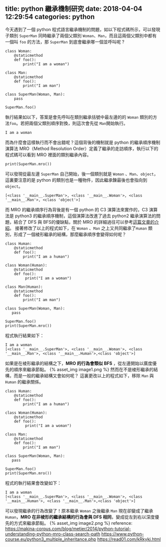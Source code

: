 title: python 繼承機制研究
date: 2018-04-04 12:29:54
categories: python
---
今天遇到了一個 python 程式語言繼承機制的問題，如以下程式碼所示，可以發現子類別 ``SuperMan`` 同時繼承了兩個父類別 ``Woman``、``Man``，而且這兩個父類別中都有一個叫 ``foo`` 的方法，那 ``SuperMan`` 到底會繼承哪一個並呼叫呢 ?

```python=
class Woman:
    @staticmethod
    def foo():
        print("I am a woman")

class Man:
    @staticmethod
    def foo():
        print("I am man")

class SuperMan(Woman, Man):
    pass

SuperMan.foo()
```
執行結果如以下，答案是會先呼叫在類別繼承括號中最左邊的的 ``Woman`` 類別的方法``foo``。若把兩個父類別順序對換，則這次會先從 ``Man``開始執行。
```
I am a woman
```
而為什麼會這樣執行而不會出錯呢？這個背後的機制就是 python 的繼承順序機制演算法 MRO（Method Resolution Order）定義了繼承的走訪順序，執行以下的程式碼可以看到 MRO 裡面的類別繼承內容。

```python=
print(SuperMan.mro())
```
可以發現從最左邊 ``SuperMan`` 自己開始，後一個類別就是 `Woman` 、`Man`、`object`，這裏要注意的是 python 的類別也是一種物件，因此繼承鍊最後也會指向到`object`。
```
[<class '__main__.SuperMan'>, <class '__main__.Woman'>, <class '__main__.Man'>, <class 'object'>]
```
而 MRO 的繼承順序行為背後是有一個 python 的 C3 演算法來實作的，C3 演算法是 python3 的繼承順序機制，這個演算法改進了過去 python2 繼承演算法的問題，結合了 DFS 與 BFS的優缺點，關於 MRO 的詳細過往可以參考[這篇文章的介紹](https://read01.com/kRkykj.html)。
接著修改了以上的程式如下，在 `Woman` 、`Man` 之上又共同繼承了`Human` 類別，形成了一個棱形繼承的結構，那麼繼承順序會變得如何呢？
```python=
class Human:
    @staticmethod
    def foo():
        print("I am a human")

class Woman(Human):
    @staticmethod
    def foo():
         print("I am a woman")

class Man(Human):
    @staticmethod
    def foo():
        print("I am man")

class SuperMan(Woman, Man):
   pass

SuperMan.foo()
print(SuperMan.mro())
```
程式執行結果如下：

```
I am a woman
[<class '__main__.SuperMan'>, <class '__main__.Woman'>, <class '__main__.Man'>, <class '__main__.Human'>,<class 'object'>]
```
如果是在棱形繼承的結構之下，**MRO 的行為會類似 BFS** ，從左邊開始以廣度優先的順序來繼承節點。
{% asset_img image1.png %}
然而在不是棱形繼承的結構，而是一般的繼承結構又會如何呢？ 這裏更改以上的程式如下，移除 `Man` 與 `Human` 的繼承關係。
```python=
class Human:
    @staticmethod
    def foo():
        print("I am a human")

class Woman(Human):
    @staticmethod
    def foo():
         print("I am a woman")

class Man:
    @staticmethod
    def foo():
        print("I am man")

class SuperMan(Woman, Man):
   pass

SuperMan.foo()
print(SuperMan.mro())
```
程式的執行結果會改變如下：
```
I am a woman
[<class '__main__.SuperMan'>, <class '__main__.Woman'>, <class '__main__.Human'>, <class '__main__.Man'>,<class 'object'>]
```
可以發現繼承的行為改變了！原本繼承 `Woman` 之後繼承 `Man` 現在卻變成了繼承 `Human`，**MRO 在非棱形的繼承結構的行為會與 DFS 相同**，變成從左到右以深度優先的方式來繼承節點。
{% asset_img image2.png %}
reference:
https://makina-corpus.com/blog/metier/2014/python-tutorial-understanding-python-mro-class-search-path
https://www.python-course.eu/python3_multiple_inheritance.php
https://read01.com/kRkykj.html
